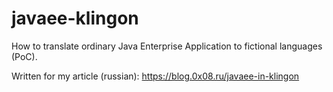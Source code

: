 # javaee-klingon
How to translate ordinary Java Enterprise Application to fictional languages (PoC).

Written for my article (russian): https://blog.0x08.ru/javaee-in-klingon
